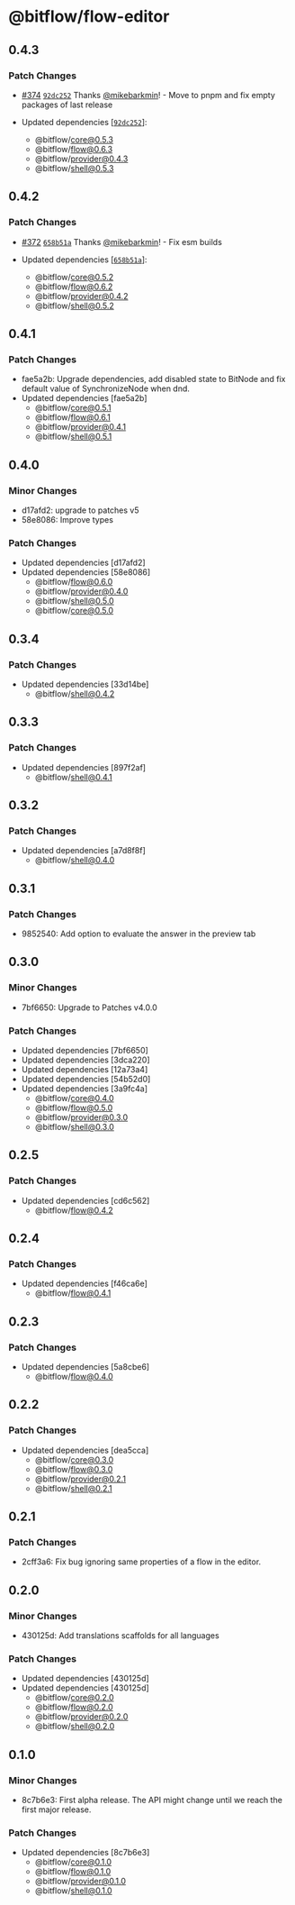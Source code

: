 # @bitflow/flow-editor

## 0.4.3

### Patch Changes

- [#374](https://github.com/openpatch/bitflow/pull/374) [`92dc252`](https://github.com/openpatch/bitflow/commit/92dc2521de1123768d1666b906b84cd0d0df50bc) Thanks [@mikebarkmin](https://github.com/mikebarkmin)! - Move to pnpm and fix empty packages of last release

- Updated dependencies [[`92dc252`](https://github.com/openpatch/bitflow/commit/92dc2521de1123768d1666b906b84cd0d0df50bc)]:
  - @bitflow/core@0.5.3
  - @bitflow/flow@0.6.3
  - @bitflow/provider@0.4.3
  - @bitflow/shell@0.5.3

## 0.4.2

### Patch Changes

- [#372](https://github.com/openpatch/bitflow/pull/372) [`658b51a`](https://github.com/openpatch/bitflow/commit/658b51a367ea74bdcf36c6766988512fa2324d78) Thanks [@mikebarkmin](https://github.com/mikebarkmin)! - Fix esm builds

- Updated dependencies [[`658b51a`](https://github.com/openpatch/bitflow/commit/658b51a367ea74bdcf36c6766988512fa2324d78)]:
  - @bitflow/core@0.5.2
  - @bitflow/flow@0.6.2
  - @bitflow/provider@0.4.2
  - @bitflow/shell@0.5.2

## 0.4.1

### Patch Changes

- fae5a2b: Upgrade dependencies, add disabled state to BitNode and fix default value of SynchronizeNode when dnd.
- Updated dependencies [fae5a2b]
  - @bitflow/core@0.5.1
  - @bitflow/flow@0.6.1
  - @bitflow/provider@0.4.1
  - @bitflow/shell@0.5.1

## 0.4.0

### Minor Changes

- d17afd2: upgrade to patches v5
- 58e8086: Improve types

### Patch Changes

- Updated dependencies [d17afd2]
- Updated dependencies [58e8086]
  - @bitflow/flow@0.6.0
  - @bitflow/provider@0.4.0
  - @bitflow/shell@0.5.0
  - @bitflow/core@0.5.0

## 0.3.4

### Patch Changes

- Updated dependencies [33d14be]
  - @bitflow/shell@0.4.2

## 0.3.3

### Patch Changes

- Updated dependencies [897f2af]
  - @bitflow/shell@0.4.1

## 0.3.2

### Patch Changes

- Updated dependencies [a7d8f8f]
  - @bitflow/shell@0.4.0

## 0.3.1

### Patch Changes

- 9852540: Add option to evaluate the answer in the preview tab

## 0.3.0

### Minor Changes

- 7bf6650: Upgrade to Patches v4.0.0

### Patch Changes

- Updated dependencies [7bf6650]
- Updated dependencies [3dca220]
- Updated dependencies [12a73a4]
- Updated dependencies [54b52d0]
- Updated dependencies [3a9fc4a]
  - @bitflow/core@0.4.0
  - @bitflow/flow@0.5.0
  - @bitflow/provider@0.3.0
  - @bitflow/shell@0.3.0

## 0.2.5

### Patch Changes

- Updated dependencies [cd6c562]
  - @bitflow/flow@0.4.2

## 0.2.4

### Patch Changes

- Updated dependencies [f46ca6e]
  - @bitflow/flow@0.4.1

## 0.2.3

### Patch Changes

- Updated dependencies [5a8cbe6]
  - @bitflow/flow@0.4.0

## 0.2.2

### Patch Changes

- Updated dependencies [dea5cca]
  - @bitflow/core@0.3.0
  - @bitflow/flow@0.3.0
  - @bitflow/provider@0.2.1
  - @bitflow/shell@0.2.1

## 0.2.1

### Patch Changes

- 2cff3a6: Fix bug ignoring same properties of a flow in the editor.

## 0.2.0

### Minor Changes

- 430125d: Add translations scaffolds for all languages

### Patch Changes

- Updated dependencies [430125d]
- Updated dependencies [430125d]
  - @bitflow/core@0.2.0
  - @bitflow/flow@0.2.0
  - @bitflow/provider@0.2.0
  - @bitflow/shell@0.2.0

## 0.1.0

### Minor Changes

- 8c7b6e3: First alpha release. The API might change until we reach the first major release.

### Patch Changes

- Updated dependencies [8c7b6e3]
  - @bitflow/core@0.1.0
  - @bitflow/flow@0.1.0
  - @bitflow/provider@0.1.0
  - @bitflow/shell@0.1.0
